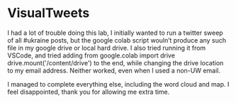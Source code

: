# VisualTweets

I had a lot of trouble doing this lab, I initially wanted to run a twitter sweep of all #ukraine posts, but the google colab script wouln’t produce any such file in my google drive or local hard drive. I also tried running it from VSCode, and tried adding 
from google.colab import drive
drive.mount('/content/drive')
to the end, while changing the drive location to my email address. Neither worked, even when I used a non-UW email. 

I managed to complete everything else, including the word cloud and map. I feel disappointed, thank you for allowing me extra time. 
